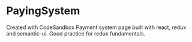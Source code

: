 # PayingSystem
Created with CodeSandbox
Payment system page built with react, redux and semantic-ui.
Good practice for redux fundamentals.
